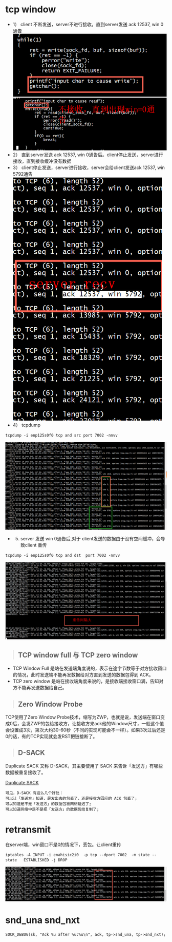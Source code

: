
# tcp window
*  1） client 不断发送，server不进行接收。直到server发送 ack 12537, win 0通告
![images](win2.png)
![images](win3.png)
*  2） 直到server发送 ack 12537, win 0通告后。client停止发送，server进行接收，直到接收缓冲没有数据
*  3）  client停止发送，server进行接收，server会给client发送ack 12537, win 5792通告
![images](win4.png)
* 4） tcpdump
```
tcpdump -i enp125s0f0 tcp and src port 7002 -nnvv
```
![images](win1.png)

* 5)  server 发送 win 0通告后,对于 client发送的数据由于没有空间缓冲，会导致client 重传
```
tcpdump -i enp125s0f0 tcp and dst  port 7002 -nnvv
```
![images](win6.png)


> ## TCP window full 与 TCP zero window
+ TCP Window Full 是站在发送端角度说的，表示在途字节数等于对方接收窗口的情况，此时发送端不能再发数据给对方直到发送的数据包得到 ACK。    
+ TCP zero window 是站在接收端角度来说的，是接收端接收窗口满，告知对方不能再发送数据给自己。    

> ## Zero Window Probe
TCP使用了Zero Window Probe技术，缩写为ZWP，也就是说，发送端在窗口变成0后，会发ZWP的包给接收方，让接收方来ack他的Window尺寸，一般这个值会设置成3次，第次大约30-60秒（不同的实现可能会不一样）。如果3次过后还是0的话，有的TCP实现就会发RST把链接断了。    

> ##  D-SACK

Duplicate SACK 又称 D-SACK，其主要使用了 SACK 来告诉「发送方」有哪些数据被重复接收了。   

[Duplicate SACK](https://www.xiaolincoding.com/network/3_tcp/tcp_feature.html#duplicate-sack)   

```Text
可见，D-SACK 有这么几个好处：  
可以让「发送方」知道，是发出去的包丢了，还是接收方回应的 ACK 包丢了;
可以知道是不是「发送方」的数据包被网络延迟了;
可以知道网络中是不是把「发送方」的数据包给复制了;
```
# retransmit
在server端，win窗口不是0的情况下，丢包。让client重传

```
iptables -A INPUT -i enahisic2i0  -p tcp --dport 7002  -m state --state   ESTABLISHED -j DROP
```

![images](win7.png)

# snd_una snd_nxt

```
SOCK_DEBUG(sk, "Ack %u after %u:%u\n", ack, tp->snd_una, tp->snd_nxt);
```
